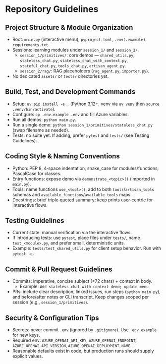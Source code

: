 # Repository Guidelines

## Project Structure & Module Organization
- Root: `main.py` (interactive menu), `pyproject.toml`, `.env(.example)`, `requirements.txt`.
- Sessions: learning modules under `session_1/` and `session_2/`.
  - `session_1/primitives/`: core demos — `shared_utils.py`, `stateless_chat.py`, `stateless_chat_with_context.py`, `stateful_chat.py`, `tools_chat.py`, `artisan_agent.py`.
  - `session_2/rag/`: RAG placeholders (`rag_agent.py`, `importer.py`).
- No dedicated `assets/` or `tests/` directories yet.

## Build, Test, and Development Commands
- Setup: `uv pip install -e .` (Python 3.12+, venv via `uv venv` then `source .venv/bin/activate`).
- Configure: `cp .env.example .env` and fill Azure variables.
- Run all demos: `python main.py`.
- Run a single demo: `python session_1/primitives/stateless_chat.py` (swap filename as needed).
- Tests: no suite yet. If adding, prefer `pytest` and `tests/` (see Testing Guidelines).

## Coding Style & Naming Conventions
- Python: PEP 8, 4‑space indentation, snake_case for modules/functions; PascalCase for classes.
- Entry functions: expose demo via `demonstrate_<topic>()` (imported in `main.py`).
- Tools: name functions `use_<tool>()`, add to both `tools`/`artisan_tools` schemas and `available_functions`/`available_tools` maps.
- Docstrings: brief triple‑quoted summary; keep prints user‑centric for interactive flows.

## Testing Guidelines
- Current state: manual verification via the interactive flows.
- If introducing tests: use `pytest`, place files under `tests/`, name `test_<module>.py`, and prefer small, deterministic units.
- Example: `tests/test_shared_utils.py` for client setup behavior. Run with `pytest -q`.

## Commit & Pull Request Guidelines
- Commits: imperative, concise subject (<72 chars) + context in body.
  - Example: `Add stateless chat with context demo; update menu`
- PRs: include clear description, linked issues, run steps (`python main.py`), and before/after notes or CLI transcript. Keep changes scoped per session (e.g., `session_1/primitives`).

## Security & Configuration Tips
- Secrets: never commit `.env` (ignored by `.gitignore`). Use `.env.example` for new keys.
- Required env: `AZURE_OPENAI_API_KEY`, `AZURE_OPENAI_ENDPOINT`, `AZURE_OPENAI_API_VERSION`, `AZURE_OPENAI_DEPLOYMENT_NAME`.
- Reasonable defaults exist in code, but production runs should supply explicit values.
